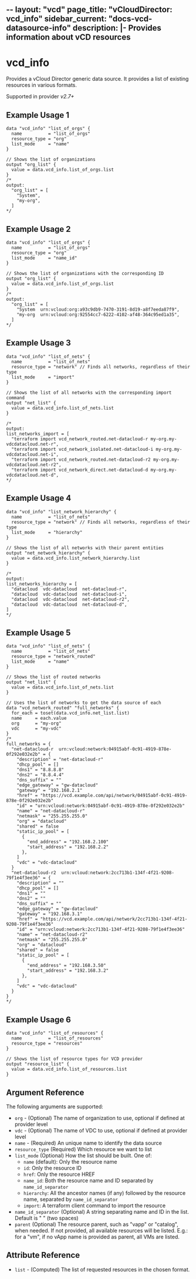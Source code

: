 --
layout: "vcd"
page_title: "vCloudDirector: vcd_info"
sidebar_current: "docs-vcd-datasource-info"
description: |-
  Provides information about vCD resources
---

# vcd\_info

Provides a vCloud Director generic data source. It provides a list of existing resources in various formats.

Supported in provider *v2.7+*

## Example Usage 1

```hcl
data "vcd_info" "list_of_orgs" {
  name          = "list_of_orgs"
  resource_type = "org"
  list_mode     = "name"
}

// Shows the list of organizations
output "org_list" {
  value = data.vcd_info.list_of_orgs.list
}
/* 
output:
  "org_list" = [
    "System",
    "my-org",
  ]
*/
```

## Example Usage 2

```hcl
data "vcd_info" "list_of_orgs" {
  name          = "list_of_orgs"
  resource_type = "org"
  list_mode     = "name_id"
}

// Shows the list of organizations with the corresponding ID
output "org_list" {
  value = data.vcd_info.list_of_orgs.list
}
/* 
output:
  "org_list" = [
    "System  urn:vcloud:org:a93c9db9-7470-3191-8d19-a8f7eeda87f9",
    "my-org  urn:vcloud:org:92554cc7-6222-4102-af48-364c95ed1a35",
  ]
*/
```

## Example Usage 3
```hcl
data "vcd_info" "list_of_nets" {
  name          = "list_of_nets"
  resource_type = "network" // Finds all networks, regardless of their type
  list_mode     = "import"
}

// Shows the list of all networks with the corresponding import command
output "net_list" {
  value = data.vcd_info.list_of_nets.list
}

/*
output: 
list_networks_import = [
  "terraform import vcd_network_routed.net-datacloud-r my-org.my-vdcdatacloud.net-r",
  "terraform import vcd_network_isolated.net-datacloud-i my-org.my-vdcdatacloud.net-i",
  "terraform import vcd_network_routed.net-datacloud-r2 my-org.my-vdcdatacloud.net-r2",
  "terraform import vcd_network_direct.net-datacloud-d my-org.my-vdcdatacloud.net-d",
*/
```

## Example Usage 4
```hcl
data "vcd_info" "list_network_hierarchy" {
  name          = "list_of_nets"
  resource_type = "network" // Finds all networks, regardless of their type
  list_mode     = "hierarchy"
}

// Shows the list of all networks with their parent entities
output "net_network_hierarchy" {
  value = data.vcd_info.list_network_hierarchy.list
}

/*
output: 
list_networks_hierarchy = [
  "datacloud  vdc-datacloud  net-datacloud-r",
  "datacloud  vdc-datacloud  net-datacloud-i",
  "datacloud  vdc-datacloud  net-datacloud-r2",
  "datacloud  vdc-datacloud  net-datacloud-d",
]
*/
```

## Example Usage 5
```hcl
data "vcd_info" "list_of_nets" {
  name          = "list_of_nets"
  resource_type = "network_routed"
  list_mode     = "name"
}

// Shows the list of routed networks
output "net_list" {
  value = data.vcd_info.list_of_nets.list
}

// Uses the list of networks to get the data source of each
data "vcd_network_routed" "full_networks" {
  for_each = toset(data.vcd_info.net_list.list)
  name     = each.value
  org      = "my-org"
  vdc      = "my-vdc"
}
/* 
full_networks = {
  "net-datacloud-r  urn:vcloud:network:04915abf-0c91-4919-878e-0f292e032e2b" = {
    "description" = "net-datacloud-r"
    "dhcp_pool" = []
    "dns1" = "8.8.8.8"
    "dns2" = "8.8.4.4"
    "dns_suffix" = ""
    "edge_gateway" = "gw-datacloud"
    "gateway" = "192.168.2.1"
    "href" = "https://vcd.example.com/api/network/04915abf-0c91-4919-878e-0f292e032e2b"
    "id" = "urn:vcloud:network:04915abf-0c91-4919-878e-0f292e032e2b"
    "name" = "net-datacloud-r"
    "netmask" = "255.255.255.0"
    "org" = "datacloud"
    "shared" = false
    "static_ip_pool" = [
      {
        "end_address" = "192.168.2.100"
        "start_address" = "192.168.2.2"
      },
    ]
    "vdc" = "vdc-datacloud"
  }
  "net-datacloud-r2  urn:vcloud:network:2cc713b1-134f-4f21-9208-79f1e4f3ee36" = {
    "description" = ""
    "dhcp_pool" = []
    "dns1" = ""
    "dns2" = ""
    "dns_suffix" = ""
    "edge_gateway" = "gw-datacloud"
    "gateway" = "192.168.3.1"
    "href" = "https://vcd.example.com/api/network/2cc713b1-134f-4f21-9208-79f1e4f3ee36"
    "id" = "urn:vcloud:network:2cc713b1-134f-4f21-9208-79f1e4f3ee36"
    "name" = "net-datacloud-r2"
    "netmask" = "255.255.255.0"
    "org" = "datacloud"
    "shared" = false
    "static_ip_pool" = [
      {
        "end_address" = "192.168.3.50"
        "start_address" = "192.168.3.2"
      },
    ]
    "vdc" = "vdc-datacloud"
  }
}
*/
```

## Example Usage 6

```hcl
data "vcd_info" "list_of_resources" {
  name          = "list_of_resources"
  resource_type = "resources"
}

// Shows the list of resource types for VCD provider
output "resource_list" {
  value = data.vcd_info.list_of_resources.list
}
```

## Argument Reference

The following arguments are supported:

* `org` - (Optional) The name of organization to use, optional if defined at provider level
* `vdc` - (Optional) The name of VDC to use, optional if defined at provider level
* `name` - (Required) An unique name to identify the data source
* `resource_type` (Required) Which resource we want to list
* `list_mode` (Optional) How the list should be built. One of:
    * `name` (default): Only the resource name
    * `id`: Only the resource ID
    * `href`: Only the resource HREF
    * `name_id`: Both the resource name and ID separated by `name_id_separator`
    * `hierarchy`: All the ancestor names (if any) followed by the resource name, separated by `name_id_separator`
    * `import`: A terraform client command to import the resource
* `name_id_separator` (Optional) A string separating name and ID in the list. Default is "  " (two spaces)
* `parent` (Optional) The resource parent, such as "vapp" or "catalog", when needed. If not provided, all available
resources will be listed. E.g.: for a "vm", if no vApp name is provided as parent, all VMs are listed.

## Attribute Reference

* `list` - (Computed) The list of requested resources in the chosen format.
